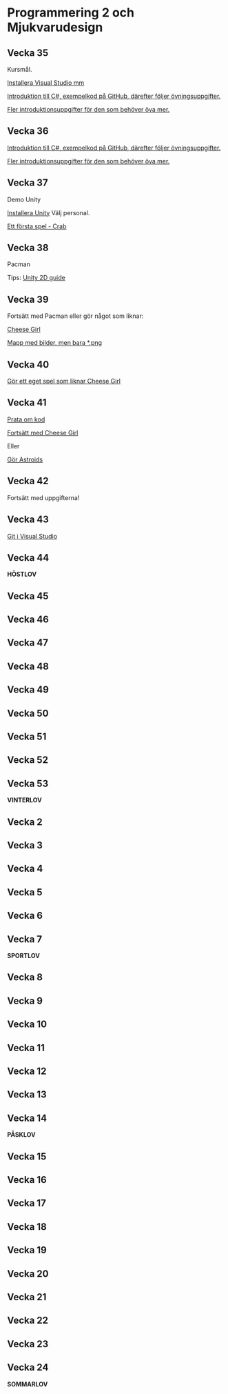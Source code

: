 # Programmering 2 och Mjukvarudesign

## Vecka 35
Kursmål.

[Installera Visual Studio mm](https://www.rikardkarlsson.se/programmering/uppgifter.php?url=4010-installera-visual-studio-mm)

[Introduktion till C#, exempelkod på GitHub, därefter följer övningsuppgifter.](https://www.rikardkarlsson.se/programmering/uppgifter.php?url=4015-intro-c-sharp)

[Fler introduktionsuppgifter för den som behöver öva mer.](https://www.rikardkarlsson.se/programmering/uppgifter.php?url=4016-fler-introduktionsuppgifter)

## Vecka 36
[Introduktion till C#, exempelkod på GitHub, därefter följer övningsuppgifter.](https://www.rikardkarlsson.se/programmering/uppgifter.php?url=4015-intro-c-sharp)

[Fler introduktionsuppgifter för den som behöver öva mer.](https://www.rikardkarlsson.se/programmering/uppgifter.php?url=4016-fler-introduktionsuppgifter)

## Vecka 37
Demo Unity

[Installera Unity](https://unity.com/download) Välj personal.

[Ett första spel - Crab](https://www.rikardkarlsson.se/programmering/uppgifter.php?url=4530-crab)

## Vecka 38
Pacman

Tips: [Unity 2D guide](https://www.rikardkarlsson.se/programmering/uppgifter.php?url=4501-unity-2d-guide)

## Vecka 39
Fortsätt med Pacman eller gör något som liknar:

[Cheese Girl](https://github.com/karlsson0214/CheeseGirl)

[Mapp med bilder, men bara \*.png](https://github.com/karlsson0214/CheeseGirl/tree/master/Assets/Sprites)

## Vecka 40
[Gör ett eget spel som liknar Cheese Girl](https://www.rikardkarlsson.se/programmering/uppgifter.php?url=4531-cheese-girl)

## Vecka 41
[Prata om kod](https://www.rikardkarlsson.se/programmering/uppgifter.php?url=4590-prata-om-kod)

[Fortsätt med Cheese Girl](https://www.rikardkarlsson.se/programmering/uppgifter.php?url=4531-cheese-girl)

Eller

[Gör Astroids](https://www.rikardkarlsson.se/programmering/uppgifter.php?url=4532-astroids)

## Vecka 42
Fortsätt med uppgifterna!

## Vecka 43

[Git i Visual Studio](https://www.rikardkarlsson.se/programmering/uppgifter.php?url=4011-github-och-vs)  

## Vecka 44

**HÖSTLOV**

## Vecka 45


## Vecka 46


## Vecka 47


## Vecka 48


## Vecka 49


## Vecka 50


## Vecka 51


## Vecka 52


## Vecka 53

**VINTERLOV**

## Vecka 2


## Vecka 3


## Vecka 4


## Vecka 5


## Vecka 6


## Vecka 7

**SPORTLOV**

## Vecka 8


## Vecka 9


## Vecka 10


## Vecka 11


## Vecka 12


## Vecka 13


## Vecka 14

**PÅSKLOV**

## Vecka 15


## Vecka 16


## Vecka 17


## Vecka 18


## Vecka 19


## Vecka 20


## Vecka 21


## Vecka 22


## Vecka 23


## Vecka 24

**SOMMARLOV**
